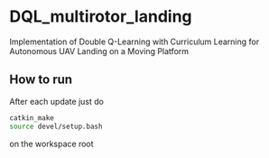 # DQL_multirotor_landing

Implementation of Double Q-Learning with Curriculum Learning for Autonomous UAV Landing on a Moving Platform 

## How to run

After each update just do

```bash
catkin_make
source devel/setup.bash
```

on the workspace root
